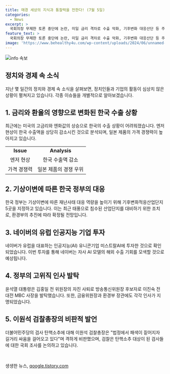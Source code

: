 ```yaml
---
title: 매경 세상의 지식과 통찰력을 전한다! (7월 5일)
categories:
  - News
excerpt: >
  국회의장 무제한 토론 중단에 논란, 미일 금리 격차로 수출 악화, 기후변화 대응산단 등 주요 뉴스  여의도 국회에서 우원식 국회의장의 무제한 토론 중단이 논란을 빚고 있는 가운데, 미일 금리 격차로 한국 수출이 악화되고, 기후변화 대응산단에 대한 정책 등이 주요 이슈로 떠오르고 있습니다. 이번 주요 뉴스를 요약했습니다.
feature_text: >
  국회의장 무제한 토론 중단에 논란, 미일 금리 격차로 수출 악화, 기후변화 대응산단 등 주요 뉴스  여의도 국회에서 우원식 국회의장의 무제한 토론 중단이 논란을 빚고 있는 가운데, 미일 금리 격차로 한국 수출이 악화되고, 기후변화 대응산단에 대한 정책 등이 주요 이슈로 떠오르고 있습니다. 이번 주요 뉴스를 요약했습니다.
image: 'https://www.behealthy4u.com/wp-content/uploads/2024/06/unnamed-file.png'
---
```


<p><img src="https://www.behealthy4u.com/wp-content/uploads/2024/06/unnamed-file.png" alt="info 속보" /></p>

<h2 data-ke-size="size26">정치와 경제 속 소식</h2>

<p data-ke-size="size16">지난 몇 일간의 정치와 경제 속 소식을 살펴보면, 정치인들과 기업의 활동이 심상치 않은 상황이 펼쳐지고 있습니다. 각종 이슈들을 개별적으로 알아보겠습니다.</p>

<h2>1. 금리와 환율의 영향으로 변화된 한국 수출 상황</h2>

<p data-ke-size="size16">최근에는 미국의 고금리와 엔화값의 상승으로 한국의 수출 상황이 어려워졌습니다. 엔저 현상이 한국 수출액을 상당히 감소시킨 것으로 분석되며, 일본 제품의 가격 경쟁력이 높아지고 있습니다.</p>

<table>
  <tr>
    <td style="text-align: center; height: 17px;"><b>Issue</b></td>
    <td style="text-align: center; height: 17px;"><b>Analysis</b></td>
  </tr>
  <tr>
    <td style="text-align: center; height: 17px;">엔저 현상</td>
    <td style="text-align: center; height: 17px;">한국 수출액 감소</td>
  </tr>
  <tr>
    <td style="text-align: center; height: 17px;">가격 경쟁력</td>
    <td style="text-align: center; height: 17px;">일본 제품의 경쟁 우위</td>
  </tr>
</table>

<h2>2. 기상이변에 따른 한국 정부의 대응</h2>

<p data-ke-size="size16">한국 정부는 기상이변에 따른 재난사태 대응 역량을 높이기 위해 기후변화적응산업단지 5곳을 지정하고 있습니다. 이는 최근 태풍으로 침수된 산업단지를 대비하기 위한 조치로, 환경부의 추진에 따라 확정될 전망입니다.</p>

<h2>3. 네이버의 유럽 인공지능 기업 투자</h2>

<p data-ke-size="size16">네이버가 유럽을 대표하는 인공지능(AI) 유니콘기업 미스트랄AI에 투자한 것으로 확인되었습니다. 이번 투자를 통해 네이버는 자사 AI 모델의 해외 수출 기회를 모색할 것으로 예상됩니다.</p>

<h2>4. 정부의 고위직 인사 발탁</h2>

<p data-ke-size="size16">윤석열 대통령은 김홍일 전 위원장의 자진 사퇴로 방송통신위원장 후보자로 이진숙 전 대전 MBC 사장을 발탁했습니다. 또한, 금융위원장과 환경부 장관에도 각각 인사가 지명되었습니다.</p>

<h2>5. 이원석 검찰총장의 비판적 발언</h2>

<p data-ke-size="size16">더불어민주당의 검사 탄핵소추에 대해 이원석 검찰총장은 "법정에서 패색이 짙어지자 길거리 싸움을 걸어오고 있다"며 격하게 비판했으며, 검찰은 탄핵소추 대상이 된 검사들에 대한 국회 조사를 논의하고 있습니다.</p>

<p data-ke-size="size16">&nbsp;</p>
생생한 뉴스, <a href="https://qoogle.tistory.com" rel="dofollow">qoogle.tistory.com</a>


